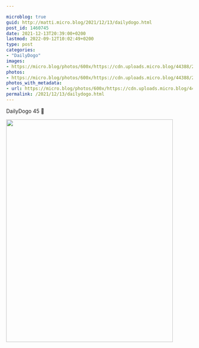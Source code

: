 ```yaml
---

microblog: true
guid: http://matti.micro.blog/2021/12/13/dailydogo.html
post_id: 1460745
date: 2021-12-13T20:39:00+0200
lastmod: 2022-09-12T10:02:49+0200
type: post
categories:
- "DailyDogo"
images:
- https://micro.blog/photos/600x/https://cdn.uploads.micro.blog/44388/2021/0a409d973e.jpg
photos:
- https://micro.blog/photos/600x/https://cdn.uploads.micro.blog/44388/2021/0a409d973e.jpg
photos_with_metadata:
- url: https://micro.blog/photos/600x/https://cdn.uploads.micro.blog/44388/2021/0a409d973e.jpg
permalink: /2021/12/13/dailydogo.html
---
```

DailyDogo 45 🐶

<img src="/media/uploads/2021/0a409d973e.jpg" width="450" height="600" alt="" />

